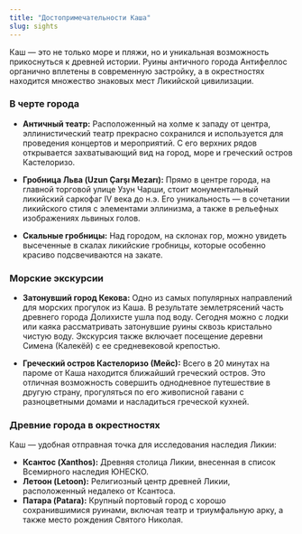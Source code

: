 ```yaml
---
title: "Достопримечательности Каша"
slug: sights
---
```


Каш — это не только море и пляжи, но и уникальная возможность прикоснуться к древней истории. Руины античного города Антифеллос органично вплетены в современную застройку, а в окрестностях находится множество знаковых мест Ликийской цивилизации.

### В черте города

*   **Античный театр:** Расположенный на холме к западу от центра, эллинистический театр прекрасно сохранился и используется для проведения концертов и мероприятий. С его верхних рядов открывается захватывающий вид на город, море и греческий остров Кастелоризо.

*   **Гробница Льва (Uzun Çarşı Mezarı):** Прямо в центре города, на главной торговой улице Узун Чарши, стоит монументальный ликийский саркофаг IV века до н.э. Его уникальность — в сочетании ликийского стиля с элементами эллинизма, а также в рельефных изображениях львиных голов.

*   **Скальные гробницы:** Над городом, на склонах гор, можно увидеть высеченные в скалах ликийские гробницы, которые особенно красиво подсвечиваются на закате.

### Морские экскурсии

*   **Затонувший город Кекова:** Одно из самых популярных направлений для морских прогулок из Каша. В результате землетрясений часть древнего города Долихисте ушла под воду. Сегодня можно с лодки или каяка рассматривать затонувшие руины сквозь кристально чистую воду. Экскурсия также включает посещение деревни Симена (Калекёй) с ее средневековой крепостью.

*   **Греческий остров Кастелоризо (Мейс):** Всего в 20 минутах на пароме от Каша находится ближайший греческий остров. Это отличная возможность совершить однодневное путешествие в другую страну, прогуляться по его живописной гавани с разноцветными домами и насладиться греческой кухней.

### Древние города в окрестностях

Каш — удобная отправная точка для исследования наследия Ликии:

*   **Ксантос (Xanthos):** Древняя столица Ликии, внесенная в список Всемирного наследия ЮНЕСКО.
*   **Летоон (Letoon):** Религиозный центр древней Ликии, расположенный недалеко от Ксантоса.
*   **Патара (Patara):** Крупный портовый город с хорошо сохранившимися руинами, включая театр и триумфальную арку, а также место рождения Святого Николая. 